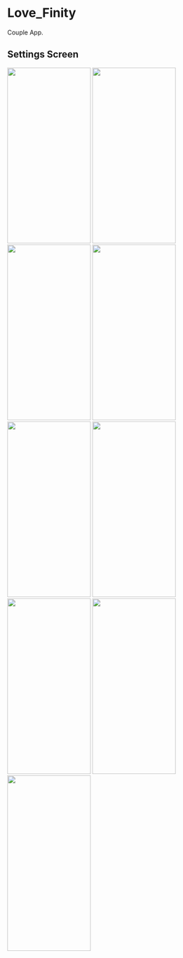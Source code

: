 # Love_Finity

Couple App.

## Settings Screen

<r>
<img src="https://github.com/user-attachments/assets/4797c5f9-2bc9-4436-b6c3-7ba07cff7b7c" width="190" height="400">
<img src="https://github.com/user-attachments/assets/3d8888b5-ec76-44bd-96ef-9bddfd9dc2c4" width="190" height="400">
<img src="https://github.com/user-attachments/assets/4ad252c0-5c11-40c7-b673-0b6bc4244ebf" width="190" height="400">
</r>

<r>
<img src="https://github.com/user-attachments/assets/6c726e06-1cc8-454f-82bf-18e7a808fad2" width="190" height="400">
<img src="https://github.com/user-attachments/assets/a705f34d-5bb8-4f07-813a-01dc7609addc" width="190" height="400">
<img src="https://github.com/user-attachments/assets/97465a8a-16b9-4c61-a1d0-4500dd04d265" width="190" height="400">
</r>

<r>
<img src="https://github.com/user-attachments/assets/076322ba-f7df-451f-909d-a354cf7d4d26" width="190" height="400">
<img src="https://github.com/user-attachments/assets/393e44a6-2395-4273-8359-480c4319e32d" width="190" height="400">
<img src="https://github.com/user-attachments/assets/9b68f3f0-103a-43e4-b590-b4d54da4e3c7" width="190" height="400">
</r>
